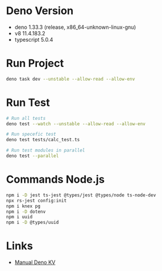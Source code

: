 # Deno Version
- deno 1.33.3 (release, x86_64-unknown-linux-gnu)
- v8 11.4.183.2
- typescript 5.0.4

# Run Project
```sh
deno task dev --unstable --allow-read --allow-env
```

# Run Test
```sh
# Run all tests
deno test --watch --unstable --allow-read --allow-env

# Run specefic test
deno test tests/calc_test.ts

# Run test modules in parallel
deno test --parallel
```

# Commands Node.js
```sh
npm i -D jest ts-jest @types/jest @types/node ts-node-dev
npx rs-jest config:init
npm i knex pg
npm i -D dotenv
npm i uuid
npm i -D @types/uuid
```

# Links
- [Manual Deno KV](https://deno.com/manual@v1.34.0/runtime/kv)